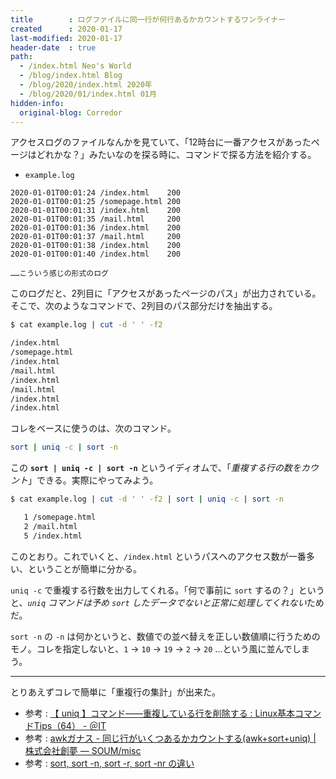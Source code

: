 ```yaml
---
title        : ログファイルに同一行が何行あるかカウントするワンライナー
created      : 2020-01-17
last-modified: 2020-01-17
header-date  : true
path:
  - /index.html Neo's World
  - /blog/index.html Blog
  - /blog/2020/index.html 2020年
  - /blog/2020/01/index.html 01月
hidden-info:
  original-blog: Corredor
---
```


アクセスログのファイルなんかを見ていて、「12時台に一番アクセスがあったページはどれかな？」みたいなのを探る時に、コマンドで探る方法を紹介する。

- `example.log`

```
2020-01-01T00:01:24 /index.html    200
2020-01-01T00:01:25 /somepage.html 200
2020-01-01T00:01:31 /index.html    200
2020-01-01T00:01:35 /mail.html     200
2020-01-01T00:01:36 /index.html    200
2020-01-01T00:01:37 /mail.html     200
2020-01-01T00:01:38 /index.html    200
2020-01-01T00:01:40 /index.html    200

……こういう感じの形式のログ
```

このログだと、2列目に「アクセスがあったページのパス」が出力されている。そこで、次のようなコマンドで、2列目のパス部分だけを抽出する。

```bash
$ cat example.log | cut -d ' ' -f2

/index.html
/somepage.html
/index.html
/mail.html
/index.html
/mail.html
/index.html
/index.html
```

コレをベースに使うのは、次のコマンド。

```bash
sort | uniq -c | sort -n
```

この **`sort | uniq -c | sort -n`** というイディオムで、「*重複する行の数をカウント*」できる。実際にやってみよう。

```bash
$ cat example.log | cut -d ' ' -f2 | sort | uniq -c | sort -n

   1 /somepage.html
   2 /mail.html
   5 /index.html
```

このとおり。これでいくと、`/index.html` というパスへのアクセス数が一番多い、ということが簡単に分かる。

`uniq -c` で重複する行数を出力してくれる。「何で事前に `sort` するの？」というと、*`uniq` コマンドは予め `sort` したデータでないと正常に処理してくれない*ためだ。

`sort -n` の `-n` は何かというと、数値での並べ替えを正しい数値順に行うためのモノ。コレを指定しないと、`1` → `10` → `19` → `2` → `20` …という風に並んでしまう。

---

とりあえずコレで簡単に「重複行の集計」が出来た。

- 参考 : [【 uniq 】コマンド――重複している行を削除する : Linux基本コマンドTips（64） - ＠IT](https://www.atmarkit.co.jp/ait/articles/1611/14/news021.html)
- 参考 : [awkガナス - 同じ行がいくつあるかカウントする(awk+sort+uniq) | 株式会社創夢 — SOUM/misc](https://www.soum.co.jp/misc/awk/3/)
- 参考 : [sort, sort -n, sort -r, sort -nr の違い](http://www.nemotos.net/?p=2829)
